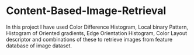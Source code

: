 # Content-Based-Image-Retrieval
In this project I have used Color Difference Histogram, Local binary Pattern, Histogram of Oriented gradients, Edge Orientation Histogram, Color Layout descriptor and combinations of these to retrieve images from feature database of image dataset.
